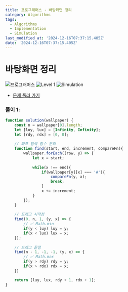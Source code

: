 ```yaml
---
title: 프로그래머스 - 바탕화면 정리
category: Algorithms
tags:
  - Algorithms
  - Implementation
  - Simulation
last_modified_at: '2024-12-16T07:37:15.405Z'
date: '2024-12-16T07:37:15.405Z'
---
```


# 바탕화면 정리 

<img src="https://img.shields.io/badge/-프로그래머스-1e2a3c" alt="프로그래머스"/> <img src="https://img.shields.io/badge/-Level 1-blue" alt="Level 1"/> <img src="https://img.shields.io/badge/-Simulation-darkcyandarkcyan" alt="Simulation"/> 

- [문제 풀러 가기](https://school.programmers.co.kr/learn/courses/30/lessons/161990)

### 풀이 1: 

```js
function solution(wallpaper) {
    const n = wallpaper[0].length;
    let [luy, lux] = [Infinity, Infinity];
    let [rdy, rdx] = [0, 0];
    
    // 좌표 탐색 함수 분리 
    function find(start, end, increment, compareFn){
        wallpaper.forEach((row, y) => {
            let x = start;
            
            while(x !== end){
                if(wallpaper[y][x] === '#'){
                    compareFn(y, x);
                    break;
                }
                x += increment;
            }
        });
    }
    
    // 드래그 시작점
    find(0, n, 1, (y, x) => {
        // ✅ Math.min
        if(y < luy) luy = y;
        if(x < lux) lux = x;
    });
    
    // 드래그 끝점
    find(n - 1, -1, -1, (y, x) => {
        // ✅ Math.max
        if(y > rdy) rdy = y;
        if(x > rdx) rdx = x;
    })

    return [luy, lux, rdy + 1, rdx + 1];
}
```

